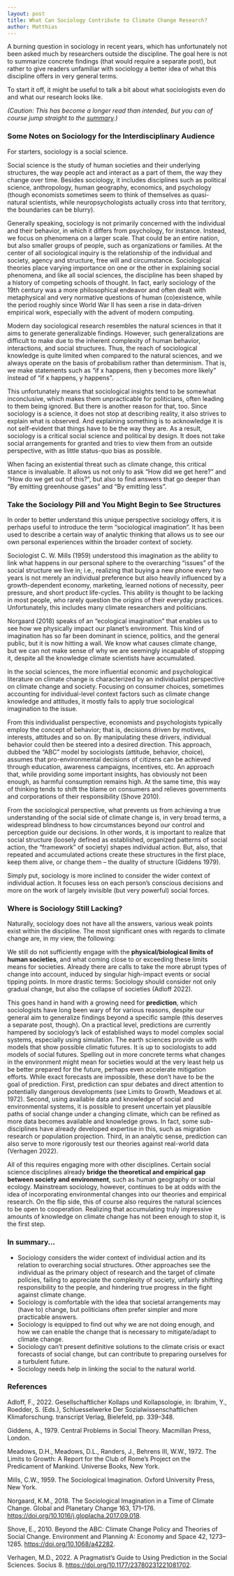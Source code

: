 ```yaml
---
layout: post
title: What Can Sociology Contribute to Climate Change Research?
author: Matthias
---
```



A burning question in sociology in recent years, which has unfortunately not been asked much by researchers outside the discipline. The goal here is not to summarize concrete findings (that would require a separate post), but rather to give readers unfamiliar with sociology a better idea of what this discipline offers in very general terms.

To start it off, it might be useful to talk a bit about what sociologists even do and what our research looks like.

*(Caution: This has become a longer read than intended, but you can of course jump straight to the [summary](#in-summary).)*

### Some Notes on Sociology for the Interdisciplinary Audience

For starters, sociology is a social science.

Social science is the study of human societies and their underlying structures, the way people act and interact as a part of them, the way they change over time. Besides sociology, it includes disciplines such as political science, anthropology, human geography, economics, and psychology (though economists sometimes seem to think of themselves as quasi-natural scientists, while neuropsychologists actually cross into that territory, the boundaries can be blurry).

Generally speaking, sociology is not primarily concerned with the individual and their behavior, in which it differs from psychology, for instance. Instead, we focus on phenomena on a larger scale. That could be an entire nation, but also smaller groups of people, such as organizations or families. At the center of all sociological inquiry is the relationship of the individual and society, agency and structure, free will and circumstance. Sociological theories place varying importance on one or the other in explaining social phenomena, and like all social sciences, the discipline has been shaped by a history of competing schools of thought. In fact, early sociology of the 19th century was a more philosophical endeavor and often dealt with metaphysical and very normative questions of human (co)existence, while the period roughly since World War II has seen a rise in data-driven empirical work, especially with the advent of modern computing.

Modern day sociological research resembles the natural sciences in that it aims to generate generalizable findings. However, such generalizations are difficult to make due to the inherent complexity of human behavior, interactions, and social structures. Thus, the reach of sociological knowledge is quite limited when compared to the natural sciences, and we always operate on the basis of probabilism rather than determinism. That is, we make statements such as “if x happens, then y becomes more likely” instead of “if x happens, y happens”.

This unfortunately means that sociological insights tend to be somewhat inconclusive, which makes them unpracticable for politicians, often leading to them being ignored. But there is another reason for that, too. Since sociology is a science, it does not stop at describing reality, it also strives to explain what is observed. And explaining something is to acknowledge it is not self-evident that things have to be the way they are. As a result, sociology is a critical social science and political by design. It does not take social arrangements for granted and tries to view them from an outside perspective, with as little status-quo bias as possible.

When facing an existential threat such as climate change, this critical stance is invaluable. It allows us not only to ask “How did we get here?” and “How do we get out of this?”, but also to find answers that go deeper than “By emitting greenhouse gases” and “By emitting less”.

### Take the Sociology Pill and You Might Begin to See Structures

In order to better understand this unique perspective sociology offers, it is perhaps useful to introduce the term “sociological imagination”. It has been used to describe a certain way of analytic thinking that allows us to see our own personal experiences within the broader context of society.

Sociologist C. W. Mills (1959) understood this imagination as the ability to link what happens in our personal sphere to the overarching “issues” of the social structure we live in; i.e., realizing that buying a new phone every two years is not merely an individual preference but also heavily influenced by a growth-dependent economy, marketing, learned notions of necessity, peer pressure, and short product life-cycles. This ability is thought to be lacking in most people, who rarely question the origins of their everyday practices. Unfortunately, this includes many climate researchers and politicians.

Norgaard  (2018) speaks of an “ecological imagination” that enables us to see how we physically impact our planet’s environment. This kind of imagination has so far been dominant in science, politics, and the general public, but it is now hitting a wall. We know what causes climate change, but we can not make sense of why we are seemingly incapable of stopping it, despite all the knowledge climate scientists have accumulated.

In the social sciences, the more influential economic and psychological literature on climate change is characterized by an individualist perspective on climate change and society. Focusing on consumer choices, sometimes accounting for individual-level context factors such as climate change knowledge and attitudes, it mostly fails to apply true sociological imagination to the issue.

From this individualist perspective, economists and psychologists typically employ the concept of behavior; that is, decisions driven by motives, interests, attitudes and so on. By manipulating these drivers, individual behavior could then be steered into a desired direction. This approach, dubbed the “ABC” model by sociologists (attitude, behavior, choice), assumes that pro-environmental decisions of citizens can be achieved through education, awareness campaigns, incentives, etc. An approach that, while providing some important insights, has obviously not been enough, as harmful consumption remains high. At the same time, this way of thinking tends to shift the blame on consumers and relieves governments and corporations of their responsibility (Shove 2010).

From the sociological perspective, what prevents us from achieving a true understanding of the social side of climate change is, in very broad terms, a widespread blindness to how circumstances beyond our control and perception guide our decisions. In other words, it is important to realize that social structure (loosely defined as established, organized patterns of social action, the “framework” of society) shapes individual action. But, also, that repeated and accumulated actions create these structures in the first place, keep them alive, or change them – the duality of structure (Giddens 1979).

Simply put, sociology is more inclined to consider the wider context of individual action. It focuses less on each person’s conscious decisions and more on the work of largely invisible (but very powerful) social forces.

### Where is Sociology Still Lacking?

Naturally, sociology does not have all the answers, various weak points exist within the discipline. The most significant ones with regards to climate change are, in my view, the following:

We still do not sufficiently engage with the **physical/biological limits of human societies**, and what coming close to or exceeding these limits means for societies. Already there are calls to take the more abrupt types of change into account, induced by singular high-impact events or social tipping points. In more drastic terms: Sociology should consider not only gradual change, but also the collapse of societies (Adloff 2022).

This goes hand in hand with a growing need for **prediction**, which sociologists have long been wary of for various reasons, despite our general aim to generalize findings beyond a specific sample (this deserves a separate post, though). On a practical level, predictions are currently hampered by sociology’s lack of established ways to model complex social systems, especially using simulation. The earth sciences provide us with models that show possible climatic futures. It is up to sociologists to add models of social futures. Spelling out in more concrete terms what changes in the environment might mean for societies would at the very least help us be better prepared for the future, perhaps even accelerate mitigation efforts. While exact forecasts are impossible, these don’t have to be the goal of prediction. First, prediction can spur debates and direct attention to potentially dangerous developments (see Limits to Growth, Meadows et al. 1972). Second, using available data and knowledge of social and environmental systems, it is possible to present uncertain yet plausible paths of social change under a changing climate, which can be refined as more data becomes available and knowledge grows. In fact, some sub-disciplines have already developed expertise in this, such as migration research or population projection.  Third, in an analytic sense, prediction can also serve to more rigorously test our theories against real-world data (Verhagen 2022).

All of this requires engaging more with other disciplines. Certain social science disciplines already **bridge the theoretical and empirical gap between society and environment**, such as human geography or social ecology. Mainstream sociology, however, continues to be at odds with the idea of incorporating environmental changes into our theories and empirical research. On the flip side, this of course also requires the natural sciences to be open to cooperation. Realizing that accumulating truly impressive amounts of knowledge on climate change has not been enough to stop it, is the first step.

### In summary…

-	Sociology considers the wider context of individual action and its relation to overarching social structures. Other approaches see the individual as the primary object of research and the target of climate policies, failing to appreciate the complexity of society, unfairly shifting responsibility to the people, and hindering true progress in the fight against climate change.
-	Sociology is comfortable with the idea  that societal arrangements may (have to) change, but politicians often prefer simpler and more practicable answers.
-	Sociology is equipped to find out why we are not doing enough, and how we can enable the change that is necessary to mitigate/adapt to climate change.
-	Sociology can’t present definitive solutions to the climate crisis or exact forecasts of social change, but can contribute to preparing ourselves for a turbulent future.
-	Sociology needs help in linking the social to the natural world.

### References

Adloff, F., 2022. Gesellschaftlicher Kollaps und Kollapsologie, in: Ibrahim, Y., Roedder, S. (Eds.), Schluesselwerke Der Sozialwissenschaftlichen Klimaforschung. transcript Verlag, Bielefeld, pp. 339–348.

Giddens, A., 1979. Central Problems in Social Theory. Macmillan Press, London.

Meadows, D.H., Meadows, D.L., Randers, J., Behrens III, W.W., 1972. The Limits to Growth: A Report for the Club of Rome’s Project on the Predicament of Mankind. Universe Books, New York.

Mills, C.W., 1959. The Sociological Imagination. Oxford University Press, New York.

Norgaard, K.M., 2018. The Sociological Imagination in a Time of Climate Change. Global and Planetary Change 163, 171–176. https://doi.org/10.1016/j.gloplacha.2017.09.018.

Shove, E., 2010. Beyond the ABC: Climate Change Policy and Theories of Social Change. Environment and Planning A: Economy and Space 42, 1273–1285. https://doi.org/10.1068/a42282.

Verhagen, M.D., 2022. A Pragmatist’s Guide to Using Prediction in the Social Sciences. Socius 8. https://doi.org/10.1177/23780231221081702.


